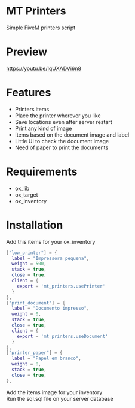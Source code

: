 # MT Printers
Simple FiveM printers script

# Preview
https://youtu.be/IqUXADVi6n8

# Features
- Printers items
- Place the printer wherever you like
- Save locations even after server restart
- Print any kind of image
- Items based on the document image and label
- Little UI to check the document image
- Need of paper to print the documents

# Requirements
- ox_lib
- ox_target
- ox_inventory

# Installation
Add this items for your ox_inventory
```lua
["low_printer"] = {
  label = "Impressora pequena",
  weight = 500,
  stack = true,
  close = true,
  client = {
    export = 'mt_printers.usePrinter'
  }
},
["print_document"] = {
  label = "Documento impresso",
  weight = 0,
  stack = true,
  close = true,
  client = {
    export = 'mt_printers.useDocument'
  }
},
["printer_paper"] = {
  label = "Papel em branco",
  weight = 0,
  stack = true,
  close = true,
},
```
Add the items image for your inventory <br>
Run the sql.sql file on your server database
